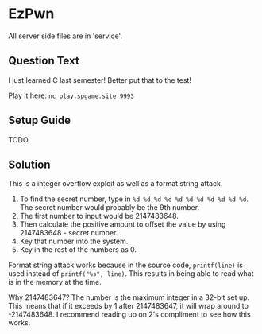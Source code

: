 # EzPwn
All server side files are in 'service'.

## Question Text
I just learned C last semester! Better put that to the test!

Play it here: `nc play.spgame.site 9993`

## Setup Guide
TODO

## Solution
This is a integer overflow exploit as well as a format string attack.

1. To find the secret number, type in `%d %d %d %d %d %d %d %d %d %d %d`. The secret number would probably be the 9th number.
2. The first number to input would be 2147483648.
3. Then calculate the positive amount to offset the value by using 2147483648 - secret number.
4. Key that number into the system.
5. Key in the rest of the numbers as 0.

Format string attack works because in the source code, `printf(line)` is used instead of `printf("%s", line)`. This results in being able to read what is in the memory at the time.

Why 2147483647? The number is the maximum integer in a 32-bit set up. This means that if it exceeds by 1 after 2147483647, it will wrap around to -2147483648. I recommend reading up on 2's compliment to see how this works.

